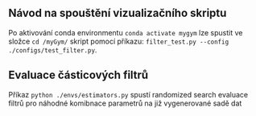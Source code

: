 ## Návod na spouštění vizualizačního skriptu

Po aktivování conda environmentu
`conda activate mygym`
lze spustit ve složce `cd /myGym/`
skript pomocí příkazu:
`filter_test.py --config ./configs/test_filter.py`.

## Evaluace částicových filtrů
Příkaz
`python ./envs/estimators.py` spustí randomized search evaluace filtrů pro náhodné komibnace parametrů na již 
vygenerované sadě dat
